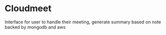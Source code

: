 # Cloudmeet
Interface for user to handle their meeting, generate summary based on note backed by mongodb and aws

